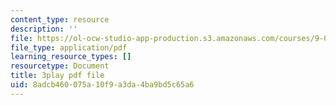 ```yaml
---
content_type: resource
description: ''
file: https://ol-ocw-studio-app-production.s3.amazonaws.com/courses/9-00sc-introduction-to-psychology-fall-2011/8adcb460075a10f9a3da4ba9bd5c65a6_syXplPKQb_o.pdf
file_type: application/pdf
learning_resource_types: []
resourcetype: Document
title: 3play pdf file
uid: 8adcb460-075a-10f9-a3da-4ba9bd5c65a6
---
```

